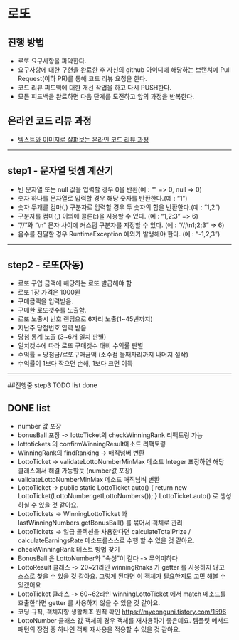 # 로또
## 진행 방법
* 로또 요구사항을 파악한다.
* 요구사항에 대한 구현을 완료한 후 자신의 github 아이디에 해당하는 브랜치에 Pull Request(이하 PR)를 통해 코드 리뷰 요청을 한다.
* 코드 리뷰 피드백에 대한 개선 작업을 하고 다시 PUSH한다.
* 모든 피드백을 완료하면 다음 단계를 도전하고 앞의 과정을 반복한다.

## 온라인 코드 리뷰 과정
* [텍스트와 이미지로 살펴보는 온라인 코드 리뷰 과정](https://github.com/next-step/nextstep-docs/tree/master/codereview)

***
## step1 - 문자열 덧셈 계산기
* 빈 문자열 또는 null 값을 입력할 경우 0을 반환(예 : “” => 0, null => 0)
* 숫자 하나를 문자열로 입력할 경우 해당 숫자를 반환한다.(예 : “1”)
* 숫자 두개를 컴마(,) 구분자로 입력할 경우 두 숫자의 합을 반환한다.(예 : “1,2”)
* 구분자를 컴마(,) 이외에 콜론(:)을 사용할 수 있다. (예 : “1,2:3” => 6)
* “//”와 “\n” 문자 사이에 커스텀 구분자를 지정할 수 있다. (예 : “//;\n1;2;3” => 6)
* 음수를 전달할 경우 RuntimeException 예외가 발생해야 한다. (예 : “-1,2,3”)

***
## step2 - 로또(자동)
* 로또 구입 금액에 해당하는 로또 발급해야 함
* 로또 1장 가격은 1000원
* 구매금액을 입력받음.
* 구매한 로또갯수를 노출함.
* 로또 노출시 번호 랜덤으로 6자리 노출(1~45번까지)
* 지난주 당첨번호 입력 받음
* 당첨 통계 노출 (3~6개 일치 판별)
* 일치갯수에 따라 로또 구매갯수 대비 수익률 판별
* 수익률 = 당첨금/로또구매금액 (소수점 둘째자리까지 나머지 절삭)
* 수익률이 1보다 작으면 손해, 1보다 크면 이득

***
##진행중 step3 TODO list
done

## DONE list
* number 값 포장
* bonusBall 포장 -> lottoTicket의 checkWinningRank 리팩토링 가능
* lottotickets 의 confirmWinningResult메소드 리팩토링 
* WinningRank의 findRanking -> 매직넘버 변환
* LottoTicket -> validateLottoNumberMinMax 메소드 Integer 포장하면 해당 클래스에서 해결 가능할듯 (number값 포장)
* validateLottoNumberMinMax 메소드 매직넘벼 변환
* LottoTicket -> public static LottoTicket auto() {
                 return new LottoTicket(LottoNumber.getLottoNumbers());
                 }
                 LottoTicket.auto() 로 생성하실 수 있을 것 같아요.
* LottoTickets -> WinningLottoTicket 과 lastWinningNumbers.getBonusBall() 를 묶어서 객체로 관리
* LottoTickets -> 일급 콜렉션을 사용한다면 calculateTotalPrize / calculateEarningsRate 메소드를스스로 수행 할 수 있을 것 같아요.
* checkWinningRank 테스트 방법 찾기
* BonusBall 은 LottoNumber와 "속성"이 같다 -> 무의미하다
* LottoResult 클래스 -> 20~21라인 winningRnaks 가 getter 를 사용하지 않고 스스로 찾을 수 있을 것 같아요.
  그렇게 된다면 이 객체가 필요한지도 고민 해볼 수 있겠어요
* LottoTicket 클래스 -> 60~62라인 winningLottoTicket 에서 match 메소드를 호출한다면 getter 를 사용하지 않을 수 있을 것 같아요.
* 코딩 규칙, 객체지향 생활체조 원칙 확인 https://myeonguni.tistory.com/1596
* LottoNumber 클래스 값 객체의 경우 객체를 재사용하기 좋은데요.
                      템플릿 메서드 패턴의 장점 중 하나인 객체 재사용을 적용할 수 있을 것 같아요.